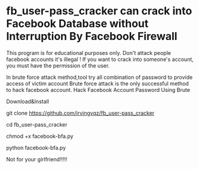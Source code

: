 # fb_user-pass_cracker can crack into Facebook Database without Interruption By Facebook Firewall

This program is for educational purposes only.
Don't attack people facebook accounts it's illegal !
If you want to crack into someone's account, you must have the permission of the user.

In brute force attack method,tool try all combination of password to provide access of victim account Brute force attack is the only successful method to hack facebook account. Hack Facebook Account Password Using Brute

Download&Install

git clone https://github.com/irvingvqz/fb_user-pass_cracker

cd fb_user-pass_cracker

chmod +x facebook-bfa.py

python facebook-bfa.py


Not for your girlfriend!!!!!
